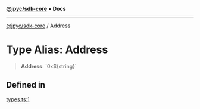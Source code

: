 [**@jpyc/sdk-core**](../README.md) • **Docs**

---

[@jpyc/sdk-core](../globals.md) / Address

# Type Alias: Address

> **Address**: \`0x$\{string\}\`

## Defined in

[types.ts:1](https://github.com/jcam1/sdks/blob/3c4d067b0c17fecc9e33503f90e696b032f41531/packages/core/src/types.ts#L1)
